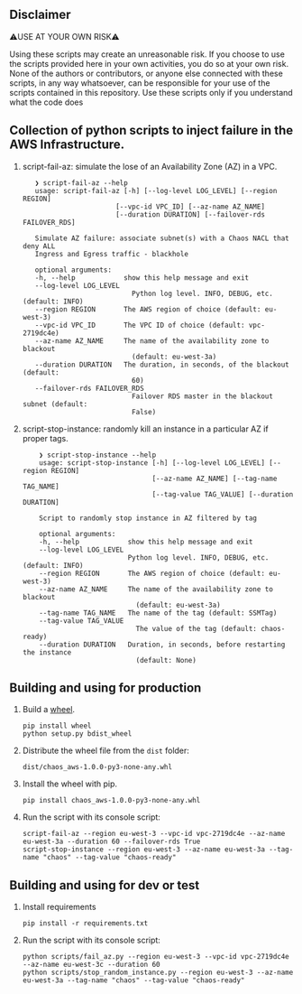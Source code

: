 ## Disclaimer

⚠️USE AT YOUR OWN RISK⚠️

Using these scripts may create an unreasonable risk. If you choose to use the scripts provided here in your own activities, you do so at your own risk.
None of the authors or contributors, or anyone else connected with these scripts, in any way whatsoever, can be responsible for your use of the scripts contained in this repository. 
Use these scripts only if you understand what the code does


## Collection of python scripts to inject failure in the AWS Infrastructure.

1. script-fail-az: simulate the lose of an Availability Zone (AZ) in a VPC.

     ```shell
        ❯ script-fail-az --help
        usage: script-fail-az [-h] [--log-level LOG_LEVEL] [--region REGION]
                            [--vpc-id VPC_ID] [--az-name AZ_NAME]
                            [--duration DURATION] [--failover-rds FAILOVER_RDS]

        Simulate AZ failure: associate subnet(s) with a Chaos NACL that deny ALL
        Ingress and Egress traffic - blackhole

        optional arguments:
        -h, --help            show this help message and exit
        --log-level LOG_LEVEL
                                Python log level. INFO, DEBUG, etc. (default: INFO)
        --region REGION       The AWS region of choice (default: eu-west-3)
        --vpc-id VPC_ID       The VPC ID of choice (default: vpc-2719dc4e)
        --az-name AZ_NAME     The name of the availability zone to blackout
                                (default: eu-west-3a)
        --duration DURATION   The duration, in seconds, of the blackout (default:
                                60)
        --failover-rds FAILOVER_RDS
                                Failover RDS master in the blackout subnet (default:
                                False)
    ```



2. script-stop-instance: randomly kill an instance in a particular AZ if proper tags. 

    ```shell
        ❯ script-stop-instance --help
        usage: script-stop-instance [-h] [--log-level LOG_LEVEL] [--region REGION]
                                    [--az-name AZ_NAME] [--tag-name TAG_NAME]
                                    [--tag-value TAG_VALUE] [--duration DURATION]

        Script to randomly stop instance in AZ filtered by tag

        optional arguments:
        -h, --help            show this help message and exit
        --log-level LOG_LEVEL
                              Python log level. INFO, DEBUG, etc. (default: INFO)
        --region REGION       The AWS region of choice (default: eu-west-3)
        --az-name AZ_NAME     The name of the availability zone to blackout
                                (default: eu-west-3a)
        --tag-name TAG_NAME   The name of the tag (default: SSMTag)
        --tag-value TAG_VALUE
                                The value of the tag (default: chaos-ready)
        --duration DURATION   Duration, in seconds, before restarting the instance
                                (default: None)
    ```

## Building and using for production

1. Build a [wheel][wheel].

   ```shell
   pip install wheel
   python setup.py bdist_wheel
   ```

1. Distribute the wheel file from the `dist` folder:

   ```shell
   dist/chaos_aws-1.0.0-py3-none-any.whl
   ```

1. Install the wheel with pip.

   ```shell
   pip install chaos_aws-1.0.0-py3-none-any.whl
   ```

1. Run the script with its console script:

   ```shell
   script-fail-az --region eu-west-3 --vpc-id vpc-2719dc4e --az-name eu-west-3a --duration 60 --failover-rds True
   script-stop-instance --region eu-west-3 --az-name eu-west-3a --tag-name "chaos" --tag-value "chaos-ready"
   ```


## Building and using for dev or test

1. Install requirements

   ```shell
   pip install -r requirements.txt
   ```

1. Run the script with its console script:

   ```shell
   python scripts/fail_az.py --region eu-west-3 --vpc-id vpc-2719dc4e --az-name eu-west-3c --duration 60
   python scripts/stop_random_instance.py --region eu-west-3 --az-name eu-west-3a --tag-name "chaos" --tag-value "chaos-ready"
   ```


[wheel]: http://pythonwheels.com